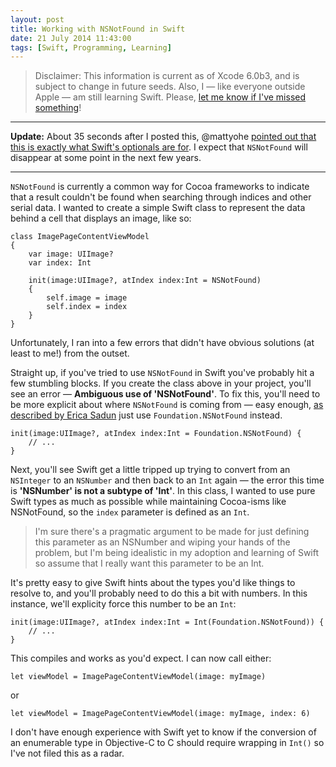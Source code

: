 ```yaml
---
layout: post
title: Working with NSNotFound in Swift
date: 21 July 2014 11:43:00
tags: [Swift, Programming, Learning]
---
```


> Disclaimer: This information is current as of Xcode 6.0b3, and is subject to change in future seeds. Also, I — like everyone outside Apple — am still learning Swift. Please, [let me know if I've missed something](https://twitter.com/tonyarnold/)!

---

**Update:** About 35 seconds after I posted this, @mattyohe [pointed out that this is exactly what Swift's optionals are for](https://twitter.com/mattyohe/status/491054206795923456). I expect that `NSNotFound` will disappear at some point in the next few years.

---

`NSNotFound` is currently a common way for Cocoa frameworks to indicate that a result couldn't be found when searching through indices and other serial data. I wanted to create a simple Swift class to represent the data behind a cell that displays an image, like so:

    class ImagePageContentViewModel
    {
        var image: UIImage?
        var index: Int

        init(image:UIImage?, atIndex index:Int = NSNotFound)
        {
            self.image = image
            self.index = index
        }
    }

Unfortunately, I ran into a few errors that didn't have  obvious solutions (at least to me!) from the outset.

Straight up, if you've tried to use `NSNotFound` in Swift you've probably hit a few stumbling blocks. If you create the class above in your project, you'll see an error — **Ambiguous use of 'NSNotFound'**. To fix this, you'll need to be more explicit about where `NSNotFound` is coming from — easy enough, [as described by Erica Sadun](http://ericasadun.com/2014/06/13/swift-fixing-ambiguous-use-of-nsnotfound/) just use `Foundation.NSNotFound` instead.

    init(image:UIImage?, atIndex index:Int = Foundation.NSNotFound) {
        // ...
    }

Next, you'll see Swift get a little tripped up trying to convert from an `NSInteger` to an `NSNumber` and then back to an `Int` again — the error this time is **'NSNumber' is not a subtype of 'Int'**. In this class, I wanted to use pure Swift types as much as possible while maintaining Cocoa-isms like NSNotFound, so the `index` parameter is defined as an `Int`.

> I'm sure there's a pragmatic argument to be made for just defining this parameter as an NSNumber and wiping your hands of the problem, but I'm being idealistic in my adoption and learning of Swift so assume that I really want this parameter to be an Int.

It's pretty easy to give Swift hints about the types you'd like things to resolve to, and you'll probably need to do this a bit with numbers. In this instance, we'll explicity force this number to be an `Int`:

    init(image:UIImage?, atIndex index:Int = Int(Foundation.NSNotFound)) {
        // ...
    }

This compiles and works as you'd expect. I can now call either:

    let viewModel = ImagePageContentViewModel(image: myImage)

or

    let viewModel = ImagePageContentViewModel(image: myImage, index: 6)

I don't have enough experience with Swift yet to know if the conversion of an enumerable type in Objective-C to C should require wrapping in `Int()` so I've not filed this as a radar.
